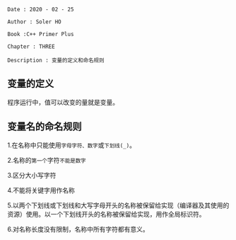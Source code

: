 ```
Date : 2020 - 02 - 25

Author : Soler HO

Book :C++ Primer Plus

Chapter : THREE
 
Description : 变量的定义和命名规则
```
## 变量的定义
程序运行中，值可以改变的量就是变量。

## 变量名的命名规则

1.在名称中只能使用`字母字符、数字`或`下划线(_)`。

2.名称的`第一个`字符`不能是数字`

3.区分大小写字符

4.不能将关键字用作名称

5.以两个下划线或下划线和大写字母开头的名称被保留给实现（编译器及其使用的资源）使用。以一个下划线开头的名称被保留给实现，用作全局标识符。

6.对名称长度没有限制，名称中所有字符都有意义。